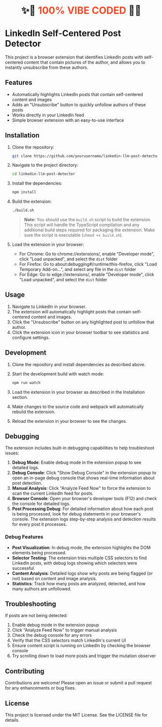 <div align="center" style="font-size:2rem; font-weight:bold; margin-bottom:1em;">
✨💫 <span style="color:#e94c2b;">100% VIBE CODED</span> 💫✨
</div>

# LinkedIn Self-Centered Post Detector

This project is a browser extension that identifies LinkedIn posts with self-centered content that contain pictures of the author, and allows you to instantly unsubscribe from these authors.

## Features

- Automatically highlights LinkedIn posts that contain self-centered content and images
- Adds an "Unsubscribe" button to quickly unfollow authors of these posts
- Works directly in your LinkedIn feed
- Simple browser extension with an easy-to-use interface

## Installation

1. Clone the repository:

   ```sh
   git clone https://github.com/yourusername/linkedin-llm-post-detector.git
   ```

2. Navigate to the project directory:

   ```sh
   cd linkedin-llm-post-detector
   ```

3. Install the dependencies:

   ```sh
   npm install
   ```

4. Build the extension:

   ```sh
   ./build.sh
   ```

   > **Note:** You should use the `build.sh` script to build the extension. This script will handle the TypeScript compilation and any additional build steps required for packaging the extension. Make sure the script is executable (`chmod +x build.sh`).

5. Load the extension in your browser:
   - For Chrome: Go to chrome://extensions/, enable "Developer mode", click "Load unpacked", and select the `dist` folder
   - For Firefox: Go to about:debugging#/runtime/this-firefox, click "Load Temporary Add-on...", and select any file in the `dist` folder
   - For Edge: Go to edge://extensions/, enable "Developer mode", click "Load unpacked", and select the `dist` folder

## Usage

1. Navigate to LinkedIn in your browser.
2. The extension will automatically highlight posts that contain self-centered content and images.
3. Click the "Unsubscribe" button on any highlighted post to unfollow that author.
4. Click the extension icon in your browser toolbar to see statistics and configure settings.

## Development

1. Clone the repository and install dependencies as described above.
2. Start the development build with watch mode:

   ```sh
   npm run watch
   ```

3. Load the extension in your browser as described in the Installation section.
4. Make changes to the source code and webpack will automatically rebuild the extension.
5. Reload the extension in your browser to see the changes.

## Debugging

The extension includes built-in debugging capabilities to help troubleshoot issues:

1. **Debug Mode**: Enable debug mode in the extension popup to see detailed logs.
2. **Debug Console**: Click "Show Debug Console" in the extension popup to open an in-page debug console that shows real-time information about post detection.
3. **Manual Analysis**: Click "Analyze Feed Now" to force the extension to scan the current LinkedIn feed for posts.
4. **Browser Console**: Open your browser's developer tools (F12) and check the console for detailed logs.
5. **Post Processing Debug**: For detailed information about how each post is being processed, look for debug statements in your browser's console. The extension logs step-by-step analysis and detection results for every post it processes.

### Debug Features

- **Post Visualization**: In debug mode, the extension highlights the DOM elements being processed.
- **Selector Testing**: The extension tries multiple CSS selectors to find LinkedIn posts, with debug logs showing which selectors were successful.
- **Content Analysis**: Detailed logs show why posts are being flagged (or not) based on content and image analysis.
- **Statistics**: Track how many posts are analyzed, detected, and how many authors are unfollowed.

## Troubleshooting

If posts are not being detected:

1. Enable debug mode in the extension popup
2. Click "Analyze Feed Now" to trigger manual analysis
3. Check the debug console for any errors
4. Verify that the CSS selectors match LinkedIn's current UI
5. Ensure content script is running on LinkedIn by checking the browser console
6. Try scrolling down to load more posts and trigger the mutation observer

## Contributing

Contributions are welcome! Please open an issue or submit a pull request for any enhancements or bug fixes.

## License

This project is licensed under the MIT License. See the LICENSE file for details.